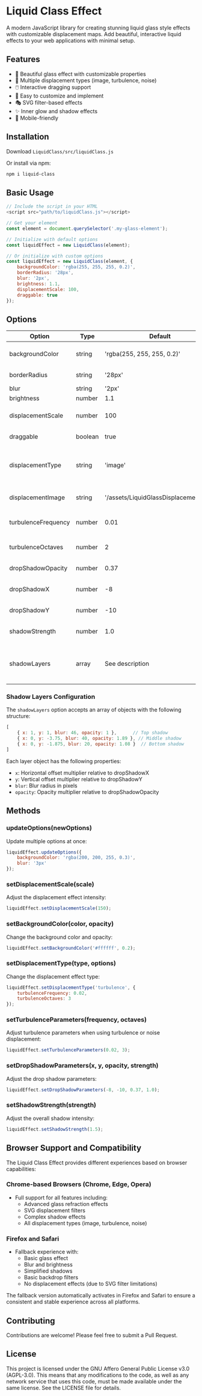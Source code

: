 # Liquid Class Effect

A modern JavaScript library for creating stunning liquid glass style effects with customizable displacement maps. Add beautiful, interactive liquid effects to your web applications with minimal setup.

## Features

- 🎨 Beautiful glass effect with customizable properties
- 🌊 Multiple displacement types (image, turbulence, noise)
- 🖱️ Interactive dragging support
- 🎯 Easy to customize and implement
- 🎭 SVG filter-based effects
- ✨ Inner glow and shadow effects
- 📱 Mobile-friendly

## Installation

Download `LiquidClass/src/liquidClass.js`

Or install via npm:

```bash
npm i liquid-class
```

## Basic Usage

```javascript
// Include the script in your HTML
<script src="path/to/liquidClass.js"></script>

// Get your element
const element = document.querySelector('.my-glass-element');

// Initialize with default options
const liquidEffect = new LiquidClass(element);

// Or initialize with custom options
const liquidEffect = new LiquidClass(element, {
    backgroundColor: 'rgba(255, 255, 255, 0.2)',
    borderRadius: '28px',
    blur: '2px',
    brightness: 1.1,
    displacementScale: 100,
    draggable: true
});
```

## Options

| Option | Type | Default | Description |
|--------|------|---------|-------------|
| backgroundColor | string | 'rgba(255, 255, 255, 0.2)' | Background color with opacity |
| borderRadius | string | '28px' | Border radius of the glass effect |
| blur | string | '2px' | Blur intensity |
| brightness | number | 1.1 | Brightness level |
| displacementScale | number | 100 | Intensity of the displacement effect |
| draggable | boolean | true | Enable/disable dragging |
| displacementType | string | 'image' | Type of displacement ('image', 'turbulence', 'noise') |
| displacementImage | string | '/assets/LiquidGlassDisplacement.png' | Path to displacement image |
| turbulenceFrequency | number | 0.01 | Frequency for turbulence/noise effect |
| turbulenceOctaves | number | 2 | Number of octaves for turbulence/noise |
| dropShadowOpacity | number | 0.37 | Opacity of the drop shadow |
| dropShadowX | number | -8 | Horizontal offset of the drop shadow |
| dropShadowY | number | -10 | Vertical offset of the drop shadow |
| shadowStrength | number | 1.0 | Overall shadow intensity multiplier |
| shadowLayers | array | See description | Array of shadow layer configurations for multi-layered shadows |

### Shadow Layers Configuration
The `shadowLayers` option accepts an array of objects with the following structure:
```javascript
[
    { x: 1, y: 1, blur: 46, opacity: 1 },      // Top shadow
    { x: 0, y: -3.75, blur: 40, opacity: 1.89 }, // Middle shadow
    { x: 0, y: -1.875, blur: 20, opacity: 1.08 }  // Bottom shadow
]
```
Each layer object has the following properties:
- `x`: Horizontal offset multiplier relative to dropShadowX
- `y`: Vertical offset multiplier relative to dropShadowY
- `blur`: Blur radius in pixels
- `opacity`: Opacity multiplier relative to dropShadowOpacity

## Methods

### updateOptions(newOptions)
Update multiple options at once:
```javascript
liquidEffect.updateOptions({
    backgroundColor: 'rgba(200, 200, 255, 0.3)',
    blur: '3px'
});
```

### setDisplacementScale(scale)
Adjust the displacement effect intensity:
```javascript
liquidEffect.setDisplacementScale(150);
```

### setBackgroundColor(color, opacity)
Change the background color and opacity:
```javascript
liquidEffect.setBackgroundColor('#ffffff', 0.2);
```

### setDisplacementType(type, options)
Change the displacement effect type:
```javascript
liquidEffect.setDisplacementType('turbulence', {
    turbulenceFrequency: 0.02,
    turbulenceOctaves: 3
});
```

### setTurbulenceParameters(frequency, octaves)
Adjust turbulence parameters when using turbulence or noise displacement:
```javascript
liquidEffect.setTurbulenceParameters(0.02, 3);
```

### setDropShadowParameters(x, y, opacity, strength)
Adjust the drop shadow parameters:
```javascript
liquidEffect.setDropShadowParameters(-8, -10, 0.37, 1.0);
```

### setShadowStrength(strength)
Adjust the overall shadow intensity:
```javascript
liquidEffect.setShadowStrength(1.5);
```

## Browser Support and Compatibility

The Liquid Class Effect provides different experiences based on browser capabilities:

### Chrome-based Browsers (Chrome, Edge, Opera)
- Full support for all features including:
  - Advanced glass refraction effects
  - SVG displacement filters
  - Complex shadow effects
  - All displacement types (image, turbulence, noise)

### Firefox and Safari
- Fallback experience with:
  - Basic glass effect
  - Blur and brightness
  - Simplified shadows
  - Basic backdrop filters
  - No displacement effects (due to SVG filter limitations)

The fallback version automatically activates in Firefox and Safari to ensure a consistent and stable experience across all platforms.

## Contributing

Contributions are welcome! Please feel free to submit a Pull Request.

## License

This project is licensed under the GNU Affero General Public License v3.0 (AGPL-3.0). This means that any modifications to the code, as well as any network service that uses this code, must be made available under the same license. See the LICENSE file for details.
